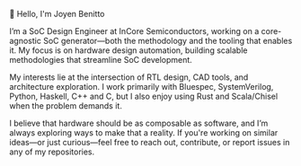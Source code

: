 👋 Hello, I'm Joyen Benitto

I’m a SoC Design Engineer at InCore Semiconductors, working on a core-agnostic SoC generator—both the methodology and the tooling that enables it. My focus is on hardware design automation, building scalable methodologies that streamline SoC development.

My interests lie at the intersection of RTL design, CAD tools, and architecture exploration. I work primarily with Bluespec, SystemVerilog, Python, Haskell, C++ and C, but I also enjoy using Rust and Scala/Chisel when the problem demands it.

I believe that hardware should be as composable as software, and I’m always exploring ways to make that a reality. If you're working on similar ideas—or just curious—feel free to reach out, contribute, or report issues in any of my repositories.

